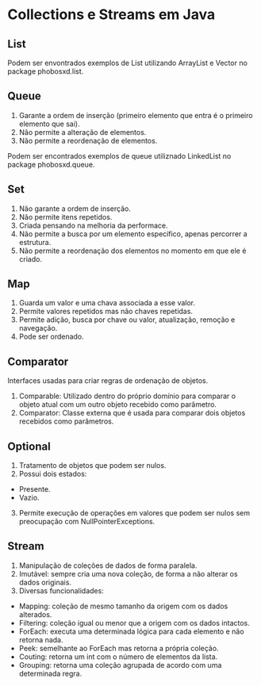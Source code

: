 # Collections e Streams em Java

## List

Podem ser envontrados exemplos de List utilizando ArrayList e Vector no package phobosxd.list.

## Queue

1. Garante a ordem de inserção (primeiro elemento que entra é o primeiro elemento que sai).
2. Não permite a alteração de elementos.
3. Não permite a reordenação de elementos.

Podem ser encontrados exemplos de queue utiliznado LinkedList no package phobosxd.queue.

## Set

1. Não garante a ordem de inserção.
2. Não permite itens repetidos.
3. Criada pensando na melhoria da performace.
4. Não permite a busca por um elemento específico, apenas percorrer a estrutura.
5. Não permite a reordenação dos elementos no momento em que ele é criado.

## Map

1. Guarda um valor e uma chava associada a esse valor.
2. Permite valores repetidos mas não chaves repetidas.
3. Permite adição, busca por chave ou valor, atualização, remoção e navegação.
4. Pode ser ordenado.

## Comparator

Interfaces usadas para criar regras de ordenação de objetos.

1. Comparable: Utilizado dentro do próprio domínio para comparar o objeto atual com um outro objeto recebido como parâmetro.
2. Comparator: Classe externa que é usada para comparar dois objetos recebidos como parâmetros.

## Optional

1. Tratamento de objetos que podem ser nulos.
2. Possui dois estados:
 - Presente.
 - Vazio.
3. Permite execução de operações em valores que podem ser nulos sem preocupação com NullPointerExceptions.

## Stream

1. Manipulação de coleções de dados de forma paralela.
2. Imutável: sempre cria uma nova coleção, de forma a não alterar os dados originais.
3. Diversas funcionalidades:
 - Mapping: coleção de mesmo tamanho da origem com os dados alterados.
 - Filtering: coleção igual ou menor que a origem com os dados intactos.
 - ForEach: executa uma determinada lógica para cada elemento e não retorna nada.
 - Peek: semelhante ao ForEach mas retorna a própria coleção.
 - Couting: retorna um int com o número de elementos da lista.
 - Grouping: retorna uma coleção agrupada de acordo com uma determinada regra.
